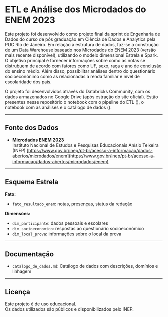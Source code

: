 # ETL e Análise dos Microdados do ENEM 2023

Este projeto foi desenvolvido como projeto final da sprint de Engenharia de Dados do curso de pós graduação em Ciência de Dados e Analytics pela PUC RIo de Janeiro. Em relação à estrutura de dados, faz-se a construção de um Data Warehouse baseado nos Microdados do ENEM 2023 (versão mais recente disponível), utilizando o modelo dimensional Estrela e Spark. O objetivo principal é fornecer informações sobre como as notas se distrubuem de acordo com fatores como UF, sexo, raça e ano de conclusão do ensino médio. Além disso, possibilitar análises dentro do questionário socioeconônimo como as relacionadas a renda familiar e nível de escolaridade dos pais.


O projeto foi desenvolvidos através do Databricks Community, com os dados armazenados no Google Drive (após estração do site oficial). Estão presentes nesse repositório o notebook com o pipeline do ETL (), o notebook com as análises e o catálogo de dados ().

---

## Fonte dos Dados

- **Microdados ENEM 2023**  
  Instituto Nacional de Estudos e Pesquisas Educacionais Anísio Teixeira (INEP)
  [https://www.gov.br/inep/pt-br/acesso-a-informacao/dados-abertos/microdados/enem](https://www.gov.br/inep/pt-br/acesso-a-informacao/dados-abertos/microdados/enem)


---

## Esquema Estrela

**Fato:**
- `fato_resultado_enem`: notas, presenças, status da redação

**Dimensões:**
- `dim_participante`: dados pessoais e escolares
- `dim_socioeconomico`: respostas ao questionário socioeconômico
- `dim_local_prova`: informações sobre o local da prova

---

## Documentação

- `catalogo_de_dados.md`: Catálogo de dados com descrições, domínios e linhagem

---

## Licença

Este projeto é de uso educacional.  
Os dados utilizados são públicos e disponibilizados pelo INEP.
